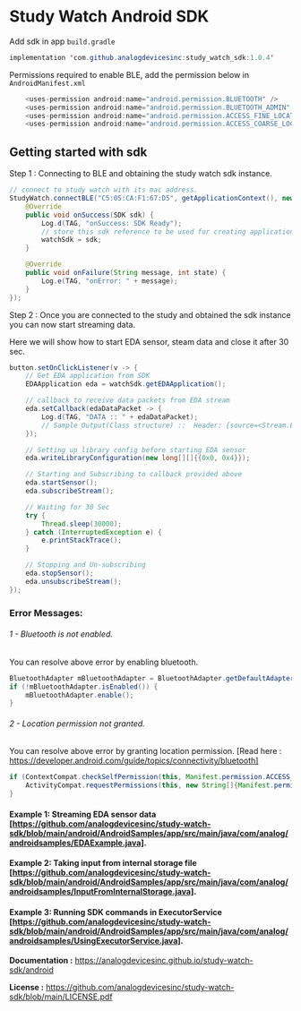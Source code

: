 
# Study Watch Android SDK

Add sdk in app `build.gradle`

```java
implementation 'com.github.analogdevicesinc:study_watch_sdk:1.0.4'
```

Permissions required to enable BLE, add the permission below in `AndroidManifest.xml`
```java
    <uses-permission android:name="android.permission.BLUETOOTH" />
    <uses-permission android:name="android.permission.BLUETOOTH_ADMIN" />
    <uses-permission android:name="android.permission.ACCESS_FINE_LOCATION" />
    <uses-permission android:name="android.permission.ACCESS_COARSE_LOCATION" />
```

## Getting started with sdk

Step 1 : Connecting to BLE and obtaining the study watch sdk instance.

```java
// connect to study watch with its mac address.
StudyWatch.connectBLE("C5:05:CA:F1:67:D5", getApplicationContext(), new StudyWatchCallback() {
    @Override
    public void onSuccess(SDK sdk) {
        Log.d(TAG, "onSuccess: SDK Ready");
        // store this sdk reference to be used for creating applications
        watchSdk = sdk; 
    }

    @Override
    public void onFailure(String message, int state) {
        Log.e(TAG, "onError: " + message);
    }
});
```
Step 2 : Once you are connected to the study and obtained the sdk instance you can now start streaming data.

Here we will show how to start EDA sensor, steam data and close it after 30 sec.
```java
button.setOnClickListener(v -> {
    // Get EDA application from SDK
    EDAApplication eda = watchSdk.getEDAApplication();

    // callback to receive data packets from EDA stream
    eda.setCallback(edaDataPacket -> {
        Log.d(TAG, "DATA :: " + edaDataPacket);
        // Sample Output(Class structure) ::  Header: {source=<Stream.EDA: [0xc4, 0x2]>, destination=<Application.APP_BLE: [0xc8, 0x8]>, length=0x3d, checksum=0x0}, Payload{command=<CommonCommand.STREAM_DATA: [0x28]>, status=<CommonStatus.OK: [0x0]>, sequenceNumber=4, dataType=0, streamData=[StreamData{timestamp=1758129180, realData=58137, imaginaryData=-172621824}, StreamData{timestamp=1758136945, realData=62922, imaginaryData=1090715648}, StreamData{timestamp=1758144708, realData=16663, imaginaryData=1064697856}, StreamData{timestamp=1758152472, realData=16265, imaginaryData=-1062404096}, StreamData{timestamp=1758160237, realData=49345, imaginaryData=-1062404096}, StreamData{timestamp=1758168001, realData=49345, imaginaryData=-1526726656}]}
    });

    // Setting up library config before starting EDA sensor
    eda.writeLibraryConfiguration(new long[][]{{0x0, 0x4}});

    // Starting and Subscribing to callback provided above
    eda.startSensor();
    eda.subscribeStream();

    // Waiting for 30 Sec
    try {
        Thread.sleep(30000);
    } catch (InterruptedException e) {
        e.printStackTrace();
    }

    // Stopping and Un-subscribing
    eda.stopSensor();
    eda.unsubscribeStream();
});
```
### Error Messages:

###### 1 - Bluetooth is not enabled.

You can resolve above error by enabling bluetooth.
```java
BluetoothAdapter mBluetoothAdapter = BluetoothAdapter.getDefaultAdapter();
if (!mBluetoothAdapter.isEnabled()) {
    mBluetoothAdapter.enable();
}
```
###### 2 - Location permission not granted.

You can resolve above error by granting location permission. [Read here : https://developer.android.com/guide/topics/connectivity/bluetooth]
```java
if (ContextCompat.checkSelfPermission(this, Manifest.permission.ACCESS_COARSE_LOCATION) != PackageManager.PERMISSION_GRANTED) { 
    ActivityCompat.requestPermissions(this, new String[]{Manifest.permission.ACCESS_COARSE_LOCATION}, 1);
}
```

#### Example 1: Streaming EDA sensor data [https://github.com/analogdevicesinc/study-watch-sdk/blob/main/android/AndroidSamples/app/src/main/java/com/analog/androidsamples/EDAExample.java].

#### Example 2: Taking input from internal storage file [https://github.com/analogdevicesinc/study-watch-sdk/blob/main/android/AndroidSamples/app/src/main/java/com/analog/androidsamples/InputFromInternalStorage.java].

#### Example 3: Running SDK commands in ExecutorService [https://github.com/analogdevicesinc/study-watch-sdk/blob/main/android/AndroidSamples/app/src/main/java/com/analog/androidsamples/UsingExecutorService.java].


**Documentation :**
https://analogdevicesinc.github.io/study-watch-sdk/android


**License :**
https://github.com/analogdevicesinc/study-watch-sdk/blob/main/LICENSE.pdf








